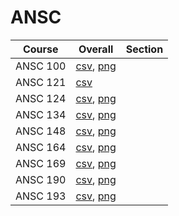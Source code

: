# ANSC

| Course | Overall | Section |
| ------ | ------- | ------- |
| ANSC 100 | [csv](https://github.com/UCSD-Historical-Enrollment-Data/2023Fall/blob/main/overall/ANSC%20100.csv), [png](https://raw.githubusercontent.com/UCSD-Historical-Enrollment-Data/2023Fall/main/plot_overall/ANSC%20100.png) |  |
| ANSC 121 | [csv](https://github.com/UCSD-Historical-Enrollment-Data/2023Fall/blob/main/overall/ANSC%20121.csv) |  |
| ANSC 124 | [csv](https://github.com/UCSD-Historical-Enrollment-Data/2023Fall/blob/main/overall/ANSC%20124.csv), [png](https://raw.githubusercontent.com/UCSD-Historical-Enrollment-Data/2023Fall/main/plot_overall/ANSC%20124.png) |  |
| ANSC 134 | [csv](https://github.com/UCSD-Historical-Enrollment-Data/2023Fall/blob/main/overall/ANSC%20134.csv), [png](https://raw.githubusercontent.com/UCSD-Historical-Enrollment-Data/2023Fall/main/plot_overall/ANSC%20134.png) |  |
| ANSC 148 | [csv](https://github.com/UCSD-Historical-Enrollment-Data/2023Fall/blob/main/overall/ANSC%20148.csv), [png](https://raw.githubusercontent.com/UCSD-Historical-Enrollment-Data/2023Fall/main/plot_overall/ANSC%20148.png) |  |
| ANSC 164 | [csv](https://github.com/UCSD-Historical-Enrollment-Data/2023Fall/blob/main/overall/ANSC%20164.csv), [png](https://raw.githubusercontent.com/UCSD-Historical-Enrollment-Data/2023Fall/main/plot_overall/ANSC%20164.png) |  |
| ANSC 169 | [csv](https://github.com/UCSD-Historical-Enrollment-Data/2023Fall/blob/main/overall/ANSC%20169.csv), [png](https://raw.githubusercontent.com/UCSD-Historical-Enrollment-Data/2023Fall/main/plot_overall/ANSC%20169.png) |  |
| ANSC 190 | [csv](https://github.com/UCSD-Historical-Enrollment-Data/2023Fall/blob/main/overall/ANSC%20190.csv), [png](https://raw.githubusercontent.com/UCSD-Historical-Enrollment-Data/2023Fall/main/plot_overall/ANSC%20190.png) |  |
| ANSC 193 | [csv](https://github.com/UCSD-Historical-Enrollment-Data/2023Fall/blob/main/overall/ANSC%20193.csv), [png](https://raw.githubusercontent.com/UCSD-Historical-Enrollment-Data/2023Fall/main/plot_overall/ANSC%20193.png) |  |
